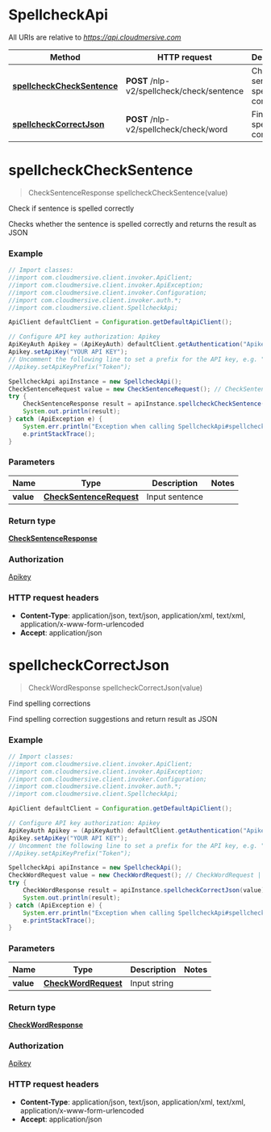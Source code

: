 # SpellcheckApi

All URIs are relative to *https://api.cloudmersive.com*

Method | HTTP request | Description
------------- | ------------- | -------------
[**spellcheckCheckSentence**](SpellcheckApi.md#spellcheckCheckSentence) | **POST** /nlp-v2/spellcheck/check/sentence | Check if sentence is spelled correctly
[**spellcheckCorrectJson**](SpellcheckApi.md#spellcheckCorrectJson) | **POST** /nlp-v2/spellcheck/check/word | Find spelling corrections


<a name="spellcheckCheckSentence"></a>
# **spellcheckCheckSentence**
> CheckSentenceResponse spellcheckCheckSentence(value)

Check if sentence is spelled correctly

Checks whether the sentence is spelled correctly and returns the result as JSON

### Example
```java
// Import classes:
//import com.cloudmersive.client.invoker.ApiClient;
//import com.cloudmersive.client.invoker.ApiException;
//import com.cloudmersive.client.invoker.Configuration;
//import com.cloudmersive.client.invoker.auth.*;
//import com.cloudmersive.client.SpellcheckApi;

ApiClient defaultClient = Configuration.getDefaultApiClient();

// Configure API key authorization: Apikey
ApiKeyAuth Apikey = (ApiKeyAuth) defaultClient.getAuthentication("Apikey");
Apikey.setApiKey("YOUR API KEY");
// Uncomment the following line to set a prefix for the API key, e.g. "Token" (defaults to null)
//Apikey.setApiKeyPrefix("Token");

SpellcheckApi apiInstance = new SpellcheckApi();
CheckSentenceRequest value = new CheckSentenceRequest(); // CheckSentenceRequest | Input sentence
try {
    CheckSentenceResponse result = apiInstance.spellcheckCheckSentence(value);
    System.out.println(result);
} catch (ApiException e) {
    System.err.println("Exception when calling SpellcheckApi#spellcheckCheckSentence");
    e.printStackTrace();
}
```

### Parameters

Name | Type | Description  | Notes
------------- | ------------- | ------------- | -------------
 **value** | [**CheckSentenceRequest**](CheckSentenceRequest.md)| Input sentence |

### Return type

[**CheckSentenceResponse**](CheckSentenceResponse.md)

### Authorization

[Apikey](../README.md#Apikey)

### HTTP request headers

 - **Content-Type**: application/json, text/json, application/xml, text/xml, application/x-www-form-urlencoded
 - **Accept**: application/json

<a name="spellcheckCorrectJson"></a>
# **spellcheckCorrectJson**
> CheckWordResponse spellcheckCorrectJson(value)

Find spelling corrections

Find spelling correction suggestions and return result as JSON

### Example
```java
// Import classes:
//import com.cloudmersive.client.invoker.ApiClient;
//import com.cloudmersive.client.invoker.ApiException;
//import com.cloudmersive.client.invoker.Configuration;
//import com.cloudmersive.client.invoker.auth.*;
//import com.cloudmersive.client.SpellcheckApi;

ApiClient defaultClient = Configuration.getDefaultApiClient();

// Configure API key authorization: Apikey
ApiKeyAuth Apikey = (ApiKeyAuth) defaultClient.getAuthentication("Apikey");
Apikey.setApiKey("YOUR API KEY");
// Uncomment the following line to set a prefix for the API key, e.g. "Token" (defaults to null)
//Apikey.setApiKeyPrefix("Token");

SpellcheckApi apiInstance = new SpellcheckApi();
CheckWordRequest value = new CheckWordRequest(); // CheckWordRequest | Input string
try {
    CheckWordResponse result = apiInstance.spellcheckCorrectJson(value);
    System.out.println(result);
} catch (ApiException e) {
    System.err.println("Exception when calling SpellcheckApi#spellcheckCorrectJson");
    e.printStackTrace();
}
```

### Parameters

Name | Type | Description  | Notes
------------- | ------------- | ------------- | -------------
 **value** | [**CheckWordRequest**](CheckWordRequest.md)| Input string |

### Return type

[**CheckWordResponse**](CheckWordResponse.md)

### Authorization

[Apikey](../README.md#Apikey)

### HTTP request headers

 - **Content-Type**: application/json, text/json, application/xml, text/xml, application/x-www-form-urlencoded
 - **Accept**: application/json

